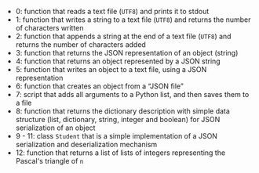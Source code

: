 - 0: function that reads a text file (`UTF8`) and prints it to stdout
- 1: function that writes a string to a text file (`UTF8`) and returns the number of characters written
- 2: function that appends a string at the end of a text file (`UTF8`) and returns the number of characters added
- 3: function that returns the JSON representation of an object (string)
- 4: function that returns an object represented by a JSON string
- 5: function that writes an object to a text file, using a JSON representation
- 6: function that creates an object from a “JSON file”
- 7: script that adds all arguments to a Python list, and then saves them to a file
- 8: function that returns the dictionary description with simple data structure (list, dictionary, string, integer and boolean) for JSON serialization of an object
- 9 - 11: class `Student` that is a simple implementation of a JSON serialization and deserialization mechanism
- 12: function that returns a list of lists of integers representing the Pascal's triangle of `n`
